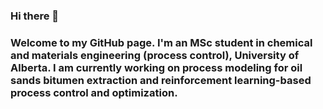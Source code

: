 ### Hi there 👋

### Welcome to my GitHub page. I'm an MSc student in chemical and materials engineering (process control), University of Alberta. I am currently working on process modeling for oil sands bitumen extraction and reinforcement learning-based process control and optimization.

<!--
**jansenfs/jansenfs** is a ✨ _special_ ✨ repository because its `README.md` (this file) appears on your GitHub profile.

Here are some ideas to get you started:

- 🔭 I’m currently working on ...
- 🌱 I’m currently learning ...
- 👯 I’m looking to collaborate on ...
- 🤔 I’m looking for help with ...
- 💬 Ask me about ...
- 📫 How to reach me: ...
- 😄 Pronouns: ...
- ⚡ Fun fact: ...
-->
